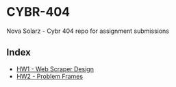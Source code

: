 # CYBR-404
Nova Solarz - Cybr 404 repo for assignment submissions

## Index
- [HW1 - Web Scraper Design](Assignments/Web%20Scraper)
- [HW2 - Problem Frames](Assignments/HW2_Problem-Frame.jpg)
